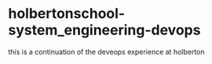 # holbertonschool-system_engineering-devops
this is a continuation of the deveops experience at holberton

